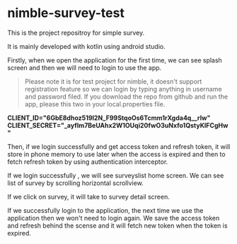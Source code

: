 # nimble-survey-test

This is the project repositroy for simple survey.

It is mainly developed with kotlin using android studio. 

Firstly, when we open the application for the first time, we can see splash screen and then we will need to login to use the app.
> Please note it is for test project for nimble, it doesn't support registration feature so we can login by typing anything in username and password filed.
> If you download the repo from github and run the app, please this two in your local.properties file.

**CLIENT_ID="6GbE8dhoz519l2N_F99StqoOs6Tcmm1rXgda4q__rIw"
CLIENT_SECRET="_ayfIm7BeUAhx2W1OUqi20fwO3uNxfo1QstyKlFCgHw"**

Then, if we login successfully and get access token and refresh token, it will store in phone memory to use later when the access is expired and then to fetch refresh token by using authentication interceptor.

If we login successfully , we will see surveyslist home screen.
We can see list of survey by scrolling horizontal scrollview.

If we click on survey, it will take to survey detail screen.

If we successfully login to the application, the next time we use the application then we won't need to login again. We save the access token and refresh behind the scense and it will fetch new token when the token is expired.
